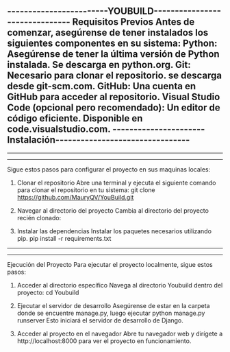 ------------------------YOUBUILD-------------------------------
Requisitos Previos
Antes de comenzar, asegúrense de tener instalados los siguientes componentes en su sistema:
Python: Asegúrense de tener la última versión de Python instalada. Se descarga en python.org.
Git: Necesario para clonar el repositorio. se descarga desde git-scm.com.
GitHub: Una cuenta en GitHub para acceder al repositorio.
Visual Studio Code (opcional pero recomendado): Un editor de código eficiente. Disponible en code.visualstudio.com.
----------------------Instalación--------------------------------
-----------------------------------------------------------------

-----------------------------------------------------------------
-----------------------------------------------------------------
Sigue estos pasos para configurar el proyecto en sus maquinas locales:

1. Clonar el repositorio
Abre una terminal y ejecuta el siguiente comando para clonar el repositorio en tu sistema:
git clone https://github.com/MauryQV/YouBuild.git

2. Navegar al directorio del proyecto
Cambia al directorio del proyecto recién clonado:

3. Instalar las dependencias
Instalar los paquetes necesarios utilizando pip.
pip install -r requirements.txt
-----------------------------------------------------------------
-----------------------------------------------------------------
Ejecución del Proyecto
Para ejecutar el proyecto localmente, sigue estos pasos:

1. Acceder al directorio específico
Navega al directorio Youbuild dentro del proyecto:
cd Youbuild

2. Ejecutar el servidor de desarrollo
Asegúrense de estar en la carpeta donde se encuentre manage.py, luego ejecutar
python manage.py runserver
Esto iniciará el servidor de desarrollo de Django.

3. Acceder al proyecto en el navegador
Abre tu navegador web y dirígete a http://localhost:8000 para ver el proyecto en funcionamiento.
